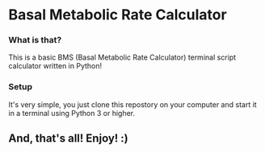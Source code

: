 # Basal Metabolic Rate Calculator
### What is that?
This is a basic BMS (Basal Metabolic Rate Calculator) terminal script calculator written in Python!

### Setup
It's very simple, you just clone this repostory on your computer and start it in a terminal using Python 3 or higher.

## And, that's all! Enjoy! :)
